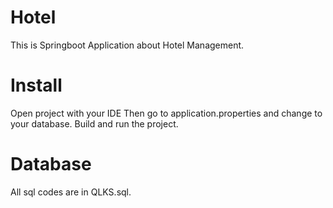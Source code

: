 # Hotel
This is Springboot Application about Hotel Management.
# Install
Open project with your IDE
Then go to application.properties and change to your database.
Build and run the project.
# Database
All sql codes are in QLKS.sql.
